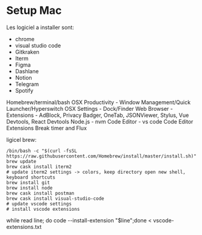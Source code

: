 # Setup Mac

Les logiciel a installer sont:

- chrome
- visual studio code
- Gitkraken
- Iterm
- Figma
- Dashlane
- Notion
- Telegram
- Spotify


Homebrew/terminal/bash
OSX Productivity - Window Management/Quick Launcher/Hyperswitch
OSX Settings - Dock/Finder
Web Browser - Extensions - AdBlock, Privacy Badger, OneTab, JSONViewer, Stylus, Vue Devtools, React Devtools
Node.js - nvm
Code Editor - vs code
Code Editor Extensions
Break timer and Flux

ligicel brew:

````
/bin/bash -c "$(curl -fsSL https://raw.githubusercontent.com/Homebrew/install/master/install.sh)"
brew update
brew cask install iterm2
# update iterm2 settings -> colors, keep directory open new shell, keyboard shortcuts
brew install git
brew install node
brew cask install postman
brew cask install visual-studio-code
# update vscode settings
# install vscode extensions 
````


while read line; do code --install-extension "$line";done < vscode-extensions.txt
